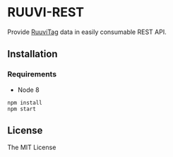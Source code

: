 # RUUVI-REST

Provide [RuuviTag](https://ruuvi.com/) data in easily consumable REST API.

## Installation

### Requirements

* Node 8

```
npm install
npm start
```

## License

The MIT License
